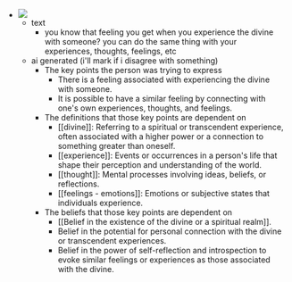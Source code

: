   * ![](https://twitter.com/Shmojii/status/1672784891631607809)
    * text
      * you know that feeling you get when you experience the divine with someone? you can do the same thing with your experiences, thoughts, feelings, etc
    * ai generated (i'll mark if i disagree with something)
      * The key points the person was trying to express
        * There is a feeling associated with experiencing the divine with someone.
        * It is possible to have a similar feeling by connecting with one's own experiences, thoughts, and feelings.
      * The definitions that those key points are dependent on
        * [[divine]]: Referring to a spiritual or transcendent experience, often associated with a higher power or a connection to something greater than oneself.
        * [[experience]]: Events or occurrences in a person's life that shape their perception and understanding of the world.
        * [[thought]]: Mental processes involving ideas, beliefs, or reflections.
        * [[feelings - emotions]]: Emotions or subjective states that individuals experience.
      * The beliefs that those key points are dependent on
        * [[Belief in the existence of the divine or a spiritual realm]].
        * Belief in the potential for personal connection with the divine or transcendent experiences.
        * Belief in the power of self-reflection and introspection to evoke similar feelings or experiences as those associated with the divine.